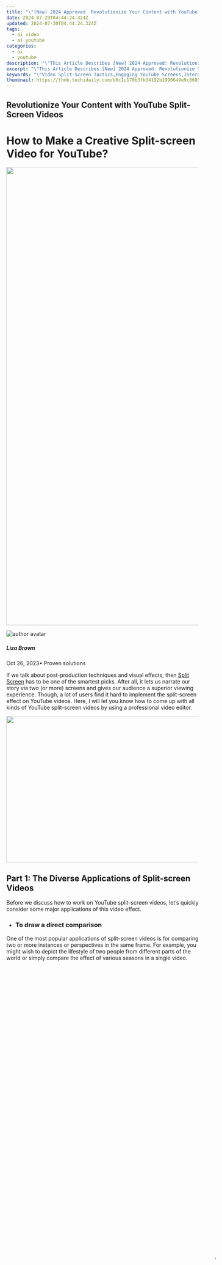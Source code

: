 ```yaml
---
title: "\"[New] 2024 Approved  Revolutionize Your Content with YouTube Split-Screen Videos\""
date: 2024-07-29T04:44:24.324Z
updated: 2024-07-30T04:44:24.324Z
tags:
  - ai video
  - ai youtube
categories:
  - ai
  - youtube
description: "\"This Article Describes [New] 2024 Approved: Revolutionize Your Content with YouTube Split-Screen Videos\""
excerpt: "\"This Article Describes [New] 2024 Approved: Revolutionize Your Content with YouTube Split-Screen Videos\""
keywords: "\"Video Split-Screen Tactics,Engaging YouTube Screens,Interactive Video Strategies,Multiscreen Content Creation,Enhanced Video Visibility,Innovative Video Formats,Captivating Dual Videos\""
thumbnail: https://thmb.techidaily.com/b6c1c170b3fb34192b1990649e9c8685733790cb7484ba703ce124bf47249cb0.jpg
---
```


## Revolutionize Your Content with YouTube Split-Screen Videos

# How to Make a Creative Split-screen Video for YouTube?

<!-- affiliate ads begin -->
<a href="https://ukaidot.sjv.io/c/5597632/1793233/19578" target="_top" id="1793233"><img src="//a.impactradius-go.com/display-ad/19578-1793233" border="0" alt="" width="1200" height="1200"/></a><img height="0" width="0" src="https://imp.pxf.io/i/5597632/1793233/19578" style="position:absolute;visibility:hidden;" border="0" />
<!-- affiliate ads end -->
![author avatar](https://lh5.googleusercontent.com/-AIMmjowaFs4/AAAAAAAAAAI/AAAAAAAAABc/Y5UmwDaI7HU/s250-c-k/photo.jpg)

##### Liza Brown

 Oct 26, 2023• Proven solutions

If we talk about post-production techniques and visual effects, then [Split Screen](https://tools.techidaily.com/wondershare/filmora/download/) has to be one of the smartest picks. After all, it lets us narrate our story via two (or more) screens and gives our audience a superior viewing experience. Though, a lot of users find it hard to implement the split-screen effect on YouTube videos. Here, I will let you know how to come up with all kinds of YouTube split-screen videos by using a professional video editor.

<!-- affiliate ads begin -->
<a href="https://ship7com.pxf.io/c/5597632/1509856/17634" target="_top" id="1509856"><img src="//a.impactradius-go.com/display-ad/17634-1509856" border="0" alt="" width="730" height="383"/></a>
<!-- affiliate ads end -->
## Part 1: The Diverse Applications of Split-screen Videos

Before we discuss how to work on YouTube split-screen videos, let’s quickly consider some major applications of this video effect.

* ### To draw a direct comparison

One of the most popular applications of split-screen videos is for comparing two or more instances or perspectives in the same frame. For example, you might wish to depict the lifestyle of two people from different parts of the world or simply compare the effect of various seasons in a single video.

<!-- affiliate ads begin -->
<span id="1793213">
					<video width="1080" height="1620" style="cursor:pointer"
           poster="//a.impactradius-go.com/display-clicktoplayimage/1793213.jpeg"
           onclick="if(!this.playClicked){this.play();this.setAttribute('controls',true);this.playClicked=true;}">
	   <source src="//a.impactradius-go.com/display-ad/19135-1793213">
	   <img src="//a.impactradius-go.com/display-clicktoplayimage/1793213.jpeg" style="border: none; height: 100%; width: 100%; object-fit: contain">
	</video>
	<div style="width:1080px;text-align:center"><a href="javascript:window.open(decodeURIComponent('https%3A%2F%2Ftinyland.pxf.io%2Fc%2F5597632%2F1793213%2F19135'), '_blank');void(0);">Click here</a></div>
</span>
<img height="0" width="0" src="https://imp.pxf.io/i/5597632/1793213/19135" style="position:absolute;visibility:hidden;" border="0" />
<!-- affiliate ads end -->
![split screen video](https://images.wondershare.com/filmora/article-images/make-youtube-split-screen-video-1.jpg)

* ### To provide two or more perspectives

Videos are the best visual storytelling tools and just like any story, they can also have different perspectives. Ideally, the split-screen effect would be one of the best ways to show your audience all kinds of perspectives that can take place in your story.

One of the best examples was depicted in the movie “500 Days of Summer” in which we got several Expectations vs. Reality shots. These split-screen shots depicted the two major perspectives of the story in a single frame.

![split screen video](https://images.wondershare.com/filmora/article-images/make-youtube-split-screen-video-2.jpg)

* ### To implement the cloning effect

Have you ever wondered how filmmakers create a clone of a person in movies? To do that, we make the protagonist record both the scenes in front of the same background. Later, we implement a split-screen effect in which both the clips are combined in such a way that it makes the audience believe as if the scene has both, the character and their clone placed flawlessly.

![split screen video](https://images.wondershare.com/filmora/article-images/make-youtube-split-screen-video-3.jpg)

<!-- affiliate ads begin -->
<a href="https://natural-cycles.sjv.io/c/5597632/2072200/17885" target="_top" id="2072200"><img src="//a.impactradius-go.com/display-ad/17885-2072200" border="0" alt="" width="728" height="90"/></a><img height="0" width="0" src="https://imp.pxf.io/i/5597632/2072200/17885" style="position:absolute;visibility:hidden;" border="0" />
<!-- affiliate ads end -->
### Watch Video! Use Split-Screen for Your YouTube Videos

<!-- affiliate ads begin -->
<a href="https://ephamedtechinc.pxf.io/c/5597632/2095385/26400" target="_top" id="2095385"><img src="//a.impactradius-go.com/display-ad/26400-2095385" border="0" alt="" width="1024" height="1024"/></a><img height="0" width="0" src="https://imp.pxf.io/i/5597632/2095385/26400" style="position:absolute;visibility:hidden;" border="0" />
<!-- affiliate ads end -->
## Part 2: How to Make Creative YouTube Split-screen Videos with [Wondershare Filmora](https://tools.techidaily.com/wondershare/filmora/download/)?

If you want to come up with professional YouTube split-screen videos, then consider using a resourceful tool like Wondershare Filmora. Recently, the company has launched Wondershare Filmora for Mac V10.2 with an upgraded set of newly-added [split-screen templates](https://tools.techidaily.com/wondershare/filmora/download/). Therefore, you can simply use the wide range of split-screen templates in Filmora and drag-and-drop your videos to implement the effect.

* Wondershare Filmora has recently added an extensive range of split-screen templates that you can instantly use and customize to meet your requirements.
* Apart from YouTube split-screen templates, you can also find options for other social platforms such as Instagram, Facebook, TikTok, etc.
* Without undergoing any technical hassle, you can just drag and drop your videos to the split-screen template and further make the needed changes.
* There are also dedicated options to edit the split-screen video, apply color correction, and even implement different stunning animated effects.
* Besides that, you can use Filmora to access numerous other editing options like motion tracking, keyframing, audio ducking, auto reframing, action cam editing, and more.

[![Download Win Version](https://images.wondershare.com/filmora/guide/download-btn-win.jpg) ](https://tools.techidaily.com/wondershare/filmora/download/) [![Download Mac Version](https://images.wondershare.com/filmora/guide/download-btn-mac.jpg) ](https://tools.techidaily.com/wondershare/filmora/download/)

Creating or editing YouTube split-screen videos in Wondershare Filmora is extremely easy and can be done in the following way:

<!-- affiliate ads begin -->
<a href="https://secure.2checkout.com/order/checkout.php?PRODS=22741618&QTY=1&AFFILIATE=108875&CART=1"><img src="https://www.diskpart.com/resource/images/index/dp-index-img-banner-people@2x.png" border="0">Easy and Safe Partition Software & Hard Disk Manager</a>
<!-- affiliate ads end -->
### Step 1: Import the Videos You Want to Edit to Wondershare Filmora

Before you edit your YouTube split-screen video, you need to import clips to the application. To do this, just launch Wondershare Filmora on your system and click on the “Import” button to load your videos. You can also go to its **Menu > File > Import Media** to do the same.

<!-- affiliate ads begin -->
<a href="https://laganoo.pxf.io/c/5597632/1657399/16446" target="_top" id="1657399"><img src="//a.impactradius-go.com/display-ad/16446-1657399" border="0" alt="" width="728" height="90"/></a><img height="0" width="0" src="https://imp.pxf.io/i/5597632/1657399/16446" style="position:absolute;visibility:hidden;" border="0" />
<!-- affiliate ads end -->
![import media file](https://images.wondershare.com/filmora/filmoraX/Guide-Mac/3.import-media-files.jpg)

<!-- affiliate ads begin -->
<a href="https://shop.systoolsgroup.com/affiliate.php?ACCOUNT=SYSTOOBY&AFFILIATE=108875&PATH=https%3A%2F%2Fwww.systoolsgroup.com%3FAFFILIATE%3D108875%26RESOURCE%3DSysTools%2BSQL%2BRecovery"><img src="https://www.systoolsgroup.com/box/sql-recovery.png" border="0"></a>
<!-- affiliate ads end -->
### Step 2: Select the Split-screen Template and Add Your Videos

Great! Once you have loaded the interface of Filmora, you can locate a “Split Screen” section from the top. Just click on it to browse a wide range of split-screen video templates for YouTube to include two, three, or more clips. You can just double-click any template to get its preview and drag-and-drop it to the timeline to start working on it.

![filmora split screen](https://images.wondershare.com/filmora/guide/filmora9-mac-apply-split-screen.jpg)

If you want, you can take the playhead and drag the pointer to adjust the length of the split-screen template on the timeline. To add your clips, just double-click on the split-screen template and click on the drop icon from the preview window. Now, click on the source clip to add it to the template and adjust its position to get the desired effects.

<!-- affiliate ads begin -->
<a href="https://ursime.pxf.io/c/5597632/2092236/16384" target="_top" id="2092236"><img src="//a.impactradius-go.com/display-ad/16384-2092236" border="0" alt="" width="1920" height="329"/></a><img height="0" width="0" src="https://imp.pxf.io/i/5597632/2092236/16384" style="position:absolute;visibility:hidden;" border="0" />
<!-- affiliate ads end -->
![filmora split screen](https://images.wondershare.com/filmora/guide/change-split-screen-default-duration.jpg)

### Step 3: Edit Your YouTube Split-screen Video

Following the same drill, you can include multiple clips to the YouTube split-screen template. You can further go to its editing features and explore the “Video” tab to scale, reposition, or rotate your clips. There are also options to add borders in the split-screen effect to separate the clips distinctively in the video.

![filmora split screen](https://images.wondershare.com/filmora/guide/split-screen-video-editing-filmora9-mac.jpg)

Apart from that, you can also go to the “Color” section to access various color correction features. From here, you can adjust the brightness, temperature, saturation, tint, and other effects in the video.

<!-- affiliate ads begin -->
<a href="https://turtlebeachus.sjv.io/c/5597632/1988416/23719" target="_top" id="1988416"><img src="//a.impactradius-go.com/display-ad/23719-1988416" border="0" alt="" width="600" height="600"/></a><img height="0" width="0" src="https://imp.pxf.io/i/5597632/1988416/23719" style="position:absolute;visibility:hidden;" border="0" />
<!-- affiliate ads end -->
![filmora split screen](https://images.wondershare.com/filmora/guide/split-screen-color-correction-filmora9-mac.jpg)

If you want to make your YouTube split-screen video more appealing, then go to the “Motion” feature. Here, you can easily implement any existing animated template for transitions and other effects.

![filmora split screen](https://images.wondershare.com/filmora/guide/apply-motion-effects-split-screen-filmora9-mac.jpg)

Besides that, you can also click on the edit icon from the bottom panel of the Preview section to edit your videos separately.

![filmora split screen](https://images.wondershare.com/filmora/guide/filmora9-mac-split-screen-inspector.jpg)

### Step 4: Export the YouTube Split-screen Video

That’s it! Once you are done editing the split-screen video, you can export it from Filmora and save it on your Mac. Just click on the **Export** option and select a location to save the YouTube split-screen video. There are also additional features to save the video in different formats, video resolutions, and frame rates here that you can explore.

![export video](https://images.wondershare.com/filmora/guide/export-to-format-mac.JPG)

There you go! After following this guide, you would be able to come up with all kinds of YouTube split-screen videos on your Mac. Ideally, with the help of a resourceful tool like Wondershare Filmora, working on a split-screen video is an effortless task. Since the tool has numerous split-screen templates for YouTube, you can just select any template, and customize it to create a stunning YouTube split-screen video in minutes.

![author avatar](https://lh5.googleusercontent.com/-AIMmjowaFs4/AAAAAAAAAAI/AAAAAAAAABc/Y5UmwDaI7HU/s250-c-k/photo.jpg)

Liza Brown

Liza Brown is a writer and a lover of all things video.

Follow @Liza Brown


<ins class="adsbygoogle"
     style="display:block"
     data-ad-format="autorelaxed"
     data-ad-client="ca-pub-7571918770474297"
     data-ad-slot="1223367746"></ins>



<ins class="adsbygoogle"
     style="display:block"
     data-ad-client="ca-pub-7571918770474297"
     data-ad-slot="8358498916"
     data-ad-format="auto"
     data-full-width-responsive="true"></ins>

<span class="atpl-alsoreadstyle">Also read:</span>
<div><ul>
<li><a href="https://youtube-webster.techidaily.com/024-approved-convert-your-streaming-top-free-video-to-audio-tools/"><u>[New] 2024 Approved  Convert Your Streaming  Top Free Video to Audio Tools</u></a></li>
<li><a href="https://eaxpv-info.techidaily.com/new-2024-approved-how-to-innovate-transforming-raw-footage-into-youtube-thumbnails-via-smartphones/"><u>[New] 2024 Approved  How to Innovate  Transforming Raw Footage Into YouTube Thumbnails via Smartphones</u></a></li>
<li><a href="https://youtube-web.techidaily.com/024-approved-key-videographers-in-asmr-landscape/"><u>[New] 2024 Approved  Key Videographers in ASMR Landscape</u></a></li>
<li><a href="https://screen-recording.techidaily.com/new-2024-approved-quick-and-easy-techniques-for-iphone-sound-recording/"><u>[New] 2024 Approved  Quick and Easy Techniques for iPhone Sound Recording</u></a></li>
<li><a href="https://article-helps.techidaily.com/new-2024-approved-unlocking-av1-encoding-insights/"><u>[New] 2024 Approved  Unlocking AV1 Encoding Insights</u></a></li>
<li><a href="https://extra-information.techidaily.com/new-archive-aesthetics-merge-infinite-gratis-storage-with-elite-subscriptions/"><u>[New] Archive Aesthetics  Merge Infinite, Gratis Storage with Elite Subscriptions</u></a></li>
<li><a href="https://visual-screen-recording.techidaily.com/new-beyond-the-basics-embedding-platforms-reviewed-for-2024/"><u>[New] Beyond the Basics  Embedding Platforms Reviewed for 2024</u></a></li>
<li><a href="https://youtube-webster.techidaily.com/reaking-the-norm-eye-catching-talents-amongst-female-youtube-stars-for-2024/"><u>[New] Breaking the Norm  Eye-Catching Talents Amongst Female YouTube Stars for 2024</u></a></li>
<li><a href="https://youtube-webster.techidaily.com/urating-the-best-video-game-openers-on-yt-no-money-max-impact-for-2024/"><u>[New] Curating the Best Video Game Openers on YT  No Money, Max Impact for 2024</u></a></li>
<li><a href="https://youtube-webster.techidaily.com/iving-into-the-world-of-youtube-search-engine-rankings/"><u>[New] Diving Into the World of YouTube Search Engine Rankings</u></a></li>
<li><a href="https://youtube-webster.techidaily.com/ownloading-the-latest-tracks-a-guide-to-free-extractors-for-pc-users-for-2024/"><u>[New] Downloading the Latest Tracks  A Guide to Free Extractors for PC Users for 2024</u></a></li>
<li><a href="https://some-knowledge.techidaily.com/new-high-definition-stream-cameras-explored/"><u>[New] High Definition Stream Cameras Explored</u></a></li>
<li><a href="https://screen-video-capture.techidaily.com/new-immediate-window-image-on-pc-win/"><u>[New] Immediate Window Image on PC (Win)</u></a></li>
<li><a href="https://youtube-webster.techidaily.com/n-2024-earths-richest-digital-content-wizard/"><u>[New] In 2024, Earth's Richest Digital Content Wizard</u></a></li>
<li><a href="https://youtube-webster.techidaily.com/n-2024-from-raw-video-to-engaging-youtube-videos-with-sony-vegas-tools/"><u>[New] In 2024, From Raw Video to Engaging YouTube Videos with Sony Vegas Tools</u></a></li>
<li><a href="https://youtube-webster.techidaily.com/n-2024-shortcut-to-go-to-tags-maximizing-your-youtube-impact/"><u>[New] In 2024, Shortcut to Go-To Tags  Maximizing Your YouTube Impact</u></a></li>
<li><a href="https://youtube-webster.techidaily.com/n-2024-skyrocket-your-channels-status-on-youtube-with-these-steps/"><u>[New] In 2024, Skyrocket Your Channel's Status on YouTube with These Steps</u></a></li>
<li><a href="https://youtube-webster.techidaily.com/asterful-guide-integrating-youtube-and-social-media-platforms-fb/"><u>[New] Masterful Guide  Integrating YouTube and Social Media Platforms FB</u></a></li>
<li><a href="https://youtube-stream.techidaily.com/new-navigating-youtube-music-eclecticism/"><u>[New] Navigating YouTube Music Eclecticism</u></a></li>
<li><a href="https://vp-tips.techidaily.com/new-smartphones-meet-virtual-reality-best-10-models-for-2024/"><u>[New] Smartphones Meet Virtual Reality  Best 10 Models for 2024</u></a></li>
<li><a href="https://youtube-webster.techidaily.com/urning-hair-videos-into-income-streams/"><u>[New] Turning Hair Videos Into Income Streams</u></a></li>
<li><a href="https://eaxpv-info.techidaily.com/updated-2024-approved-flv-to-youtubes-master-the-art-of-video-transformation-with-these-top-tools/"><u>[Updated] 2024 Approved  Flv to Youtubes  Master the Art of Video Transformation with These Top Tools</u></a></li>
<li><a href="https://snapchat-videos.techidaily.com/updated-2024-approved-how-to-save-snapchat-videos-with-apps-on-android-and-mac/"><u>[Updated] 2024 Approved  How to Save Snapchat Videos with Apps on Android and Mac</u></a></li>
<li><a href="https://youtube-webster.techidaily.com/ed-2024-approved-trim-perfect-clearing-thin-lines-on-youtube/"><u>[Updated] 2024 Approved  Trim Perfect  Clearing Thin Lines on YouTube</u></a></li>
<li><a href="https://digital-screen-recording.techidaily.com/updated-2024-approved-visual-storytelling-of-pc-playtime-top-6-screenshot-secrets/"><u>[Updated] 2024 Approved  Visual Storytelling of PC Playtime - Top 6 Screenshot Secrets</u></a></li>
<li><a href="https://article-files.techidaily.com/updated-cutting-edge-free-livestream-platforms-and-programs-reviewed-here/"><u>[Updated] Cutting-Edge Free Livestream Platforms and Programs Reviewed Here</u></a></li>
<li><a href="https://video-screen-grab.techidaily.com/updated-demystifying-the-advanced-features-in-vlc/"><u>[Updated] Demystifying the Advanced Features in VLC</u></a></li>
<li><a href="https://youtube-webster.techidaily.com/ed-enhancing-content-reach-keeping-creative-commons-engagement-high-for-2024/"><u>[Updated] Enhancing Content Reach  Keeping Creative Commons Engagement High for 2024</u></a></li>
<li><a href="https://youtube-webster.techidaily.com/ed-in-2024-elevating-engagement-professional-tips-for-youtube-video-tweaks/"><u>[Updated] In 2024, Elevating Engagement  Professional Tips for YouTube Video Tweaks</u></a></li>
<li><a href="https://youtube-webster.techidaily.com/ed-in-2024-shifting-from-spotify-playlists-to-customized-youtube-music-catalogs/"><u>[Updated] In 2024, Shifting From Spotify Playlists to Customized YouTube Music Catalogs</u></a></li>
<li><a href="https://youtube-webster.techidaily.com/ed-mastering-awesome-valorant-thumbnails-for-youtube-content-for-2024/"><u>[Updated] Mastering Awesome Valorant Thumbnails for YouTube Content for 2024</u></a></li>
<li><a href="https://youtube-webster.techidaily.com/ed-mastery-in-motion-selecting-top-video-editors/"><u>[Updated] Mastery in Motion  Selecting Top Video Editors</u></a></li>
<li><a href="https://youtube-webster.techidaily.com/ed-must-have-filmmaking-tools-for-aspiring-youtubers/"><u>[Updated] Must-Have Filmmaking Tools for Aspiring YouTubers</u></a></li>
<li><a href="https://screen-activity-recording.techidaily.com/updated-step-by-step-guide-to-record-online-video-calls-for-2024/"><u>[Updated] Step-by-Step Guide to Record Online Video Calls for 2024</u></a></li>
<li><a href="https://youtube-webster.techidaily.com/ed-sweep-viewers-off-their-feet-templates-that-work-wonders/"><u>[Updated] Sweep Viewers Off Their Feet  Templates That Work Wonders</u></a></li>
<li><a href="https://tiktok-clips.techidaily.com/updated-unlocking-tiktok-stream-potential-3-key-steps-on-laptops-for-2024/"><u>[Updated] Unlocking TikTok Stream Potential  3 Key Steps on Laptops for 2024</u></a></li>
<li><a href="https://screen-capture.techidaily.com/updated-valheim-agronomy-explained-choosing-superior-saplings-for-2024/"><u>[Updated] Valheim Agronomy Explained  Choosing Superior Saplings for 2024</u></a></li>
<li><a href="https://youtube-webster.techidaily.com/ed-visionary-artisan-merging-sights-and-sounds-for-2024/"><u>[Updated] Visionary Artisan  Merging Sights and Sounds for 2024</u></a></li>
<li><a href="https://youtube-webster.techidaily.com/approved-a-guide-to-gathering-creative-themes-using-google-trends/"><u>2024 Approved  A Guide to Gathering Creative Themes Using Google Trends</u></a></li>
<li><a href="https://youtube-webster.techidaily.com/approved-churning-charts-todays-1-backdrop-music-for-youtube-shorts/"><u>2024 Approved  Churning Charts  Today's #1 Backdrop Music for YouTube Shorts</u></a></li>
<li><a href="https://youtube-webster.techidaily.com/approved-elevate-video-popularity-12-key-strategies-unveiled/"><u>2024 Approved  Elevate Video Popularity  12 Key Strategies Unveiled</u></a></li>
<li><a href="https://youtube-webster.techidaily.com/approved-enhance-creativity-on-a-budget-pick-from-these-8-zero-price-edits/"><u>2024 Approved  Enhance Creativity on a Budget  Pick From These 8 Zero Price Edits</u></a></li>
<li><a href="https://some-knowledge.techidaily.com/2024-approved-in-depth-analysis-of-powerdirector-24-features/"><u>2024 Approved  In-Depth Analysis of PowerDirector '24 Features</u></a></li>
<li><a href="https://youtube-webster.techidaily.com/approved-key-youtube-policies-every-channel-owner-must-understand/"><u>2024 Approved  Key YouTube Policies Every Channel Owner Must Understand</u></a></li>
<li><a href="https://youtube-webster.techidaily.com/approved-maximize-view-count-responsibly-legal-avenues-to-a-million-fans/"><u>2024 Approved  Maximize View Count Responsibly  Legal Avenues to a Million Fans</u></a></li>
<li><a href="https://youtube-webster.techidaily.com/approved-monetization-timeline-for-successful-youtubers/"><u>2024 Approved  Monetization Timeline for Successful YouTubers</u></a></li>
<li><a href="https://extra-lessons.techidaily.com/a-framework-for-employing-videos-in-educational-settings/"><u>A Framework for Employing Videos in Educational Settings</u></a></li>
<li><a href="https://phone-solutions.techidaily.com/all-about-factory-reset-what-is-it-and-what-it-does-to-your-honor-x9a-drfone-by-drfone-reset-android-reset-android/"><u>All About Factory Reset, What Is It and What It Does to Your Honor X9a? | Dr.fone</u></a></li>
<li><a href="https://extra-tips.techidaily.com/banish-zoo-call-audio-glitches-simple-fixes-for-2024/"><u>Banish Zoo Call Audio Glitches  Simple Fixes for 2024</u></a></li>
<li><a href="https://instagram-video-recordings.techidaily.com/best-instagram-highlights-covers-apps/"><u>Best Instagram Highlights Covers Apps</u></a></li>
<li><a href="https://extra-information.techidaily.com/cinematic-tools-the-leading-camera-selections/"><u>Cinematic Tools  The Leading Camera Selections</u></a></li>
<li><a href="https://instagram-videos.techidaily.com/crafting-engaging-narratives-a-compreehensive-guide-to-adding-emojis-to-instagram-stories-for-2024/"><u>Crafting Engaging Narratives  A Compreehensive Guide to Adding Emojis to Instagram Stories for 2024</u></a></li>
<li><a href="https://youtube-webster.techidaily.com/ning-the-economic-impact-of-mr-beast-for-2024/"><u>Examining the Economic Impact of Mr. Beast for 2024</u></a></li>
<li><a href="https://video-capture.techidaily.com/expert-strategies-for-success-on-ginger-island/"><u>Expert Strategies for Success on Ginger Island</u></a></li>
<li><a href="https://activate-lock.techidaily.com/how-to-bypass-icloud-lock-from-apple-iphone-13-pro-by-drfone-ios/"><u>How to Bypass iCloud Lock from Apple iPhone 13 Pro</u></a></li>
<li><a href="https://youtube-webster.techidaily.com/24-convenient-cornerstone-building-your-online-channel-anywhere-and-everytime/"><u>In 2024, Convenient Cornerstone  Building Your Online Channel, Anywhere & Everytime</u></a></li>
<li><a href="https://youtube-webster.techidaily.com/24-empowering-learning-through-educational-videos-on-youtube/"><u>In 2024, Empowering Learning Through Educational Videos on YouTube</u></a></li>
<li><a href="https://youtube-webster.techidaily.com/24-feast-your-eyes-on-9-whole-film-winter-wonders-no-charge/"><u>In 2024, Feast Your Eyes on 9 Whole-Film Winter Wonders  No Charge</u></a></li>
<li><a href="https://review-topics.techidaily.com/in-2024-how-to-change-spotify-location-after-moving-to-another-country-on-xiaomi-redmi-note-12-pro-4g-drfone-by-drfone-virtual-android/"><u>In 2024, How to Change Spotify Location After Moving to Another Country On Xiaomi Redmi Note 12 Pro 4G | Dr.fone</u></a></li>
<li><a href="https://sim-unlock.techidaily.com/in-2024-how-to-remove-apple-iphone-6s-sim-lock-by-drfone-ios/"><u>In 2024, How to Remove Apple iPhone 6s SIM Lock?</u></a></li>
<li><a href="https://youtube-webster.techidaily.com/24-innovative-youtube-channel-titles-the-key-to-successful-blogging-and-filmmaking-no-more-than-156-characters/"><u>In 2024, Innovative YouTube Channel Titles  The Key to Successful Blogging & Filmmaking (No More than 156 Characters)</u></a></li>
<li><a href="https://unlock-android.techidaily.com/in-2024-mastering-android-device-manager-the-ultimate-guide-to-unlocking-your-xiaomi-redmi-12-5g-device-by-drfone-android/"><u>In 2024, Mastering Android Device Manager The Ultimate Guide to Unlocking Your Xiaomi Redmi 12 5G Device</u></a></li>
<li><a href="https://vimeo-videos.techidaily.com/in-2024-tailoring-the-last-push-how-to-edit-a-vimeo-video/"><u>In 2024, Tailoring the Last Push  How to Edit a Vimeo Video</u></a></li>
<li><a href="https://youtube-webster.techidaily.com/24-unlocking-the-secrets-of-youtubes-data-analysis-and-cash-flows/"><u>In 2024, Unlocking the Secrets of YouTube's Data Analysis and Cash Flows</u></a></li>
<li><a href="https://youtube-webster.techidaily.com/ence-betrayed-consequences-of-acquiring-sham-supporters-in-social-media-for-2024/"><u>Innocence Betrayed  Consequences of Acquiring Sham Supporters in Social Media for 2024</u></a></li>
<li><a href="https://youtube-webster.techidaily.com/ative-youtube-channel-titles-the-key-to-successful-blogging-and-filmmaking-no-more-than-156-characters/"><u>Innovative YouTube Channel Titles  The Key to Successful Blogging & Filmmaking (No More than 156 Characters)</u></a></li>
<li><a href="https://smart-video-creator.techidaily.com/new-2024-approved-no-strings-attached-top-free-video-editing-software-without-watermarks/"><u>New 2024 Approved No Strings Attached Top Free Video Editing Software without Watermarks</u></a></li>
<li><a href="https://driver-install.techidaily.com/resolving-inkjet-print-issues-in-win-10-pc/"><u>Resolving InkJet Print Issues in Win 10 PC</u></a></li>
<li><a href="https://youtube-webster.techidaily.com/splitting-scripts-crafting-7-hilarious-youtube-scenes-for-2024/"><u>Side-Splitting Scripts  Crafting 7 Hilarious YouTube Scenes for 2024</u></a></li>
<li><a href="https://youtube-webster.techidaily.com/mlining-your-youtube-earnings-post-monetization-processes-for-2024/"><u>Streamlining Your YouTube Earnings Post-Monetization Processes for 2024</u></a></li>
<li><a href="https://facebook-videos.techidaily.com/top-9-invisible-media-extractors-for-2024/"><u>Top 9 Invisible Media Extractors for 2024</u></a></li>
<li><a href="https://some-approaches.techidaily.com/unlock-your-creative-potential-with-the-premier-free-software-lineup-on-mac-for-2024/"><u>Unlock Your Creative Potential with the Premier Free Software Lineup on Mac for 2024</u></a></li>
<li><a href="https://ai-video-editing.techidaily.com/updated-how-to-use-motion-blur-on-video-star/"><u>Updated How To Use Motion Blur On Video Star?</u></a></li>
<li><a href="https://facebook-videos.techidaily.com/video-framing-mastery-letterbox-technique-for-social-media-content/"><u>Video Framing Mastery  Letterbox Technique for Social Media Content</u></a></li>
</ul></div>
